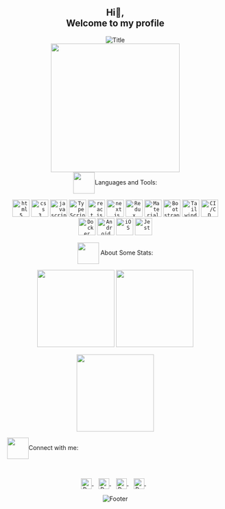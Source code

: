 <h2 align="center">Hi👋,<br>
Welcome to my profile</h2>

<div align="center">
  <img src="https://readme-typing-svg.herokuapp.com?font=Dancing+Script&size=60&color=f74086&center=true&vCenter=true&width=700&height=70&lines=Heyyy!+I'm+Reza+Behzadi;Computer+Engineer;Front-End+Developer;Always+learning+new+things;" alt="Title"></img>
</div>

<div align="center">
  <img src='https://i.pinimg.com/originals/de/7e/63/de7e63d9ebdbe909a53e4c9facfa4ce6.gif' width="300">
  <br />
  <img align="center" src="https://media2.giphy.com/media/QssGEmpkyEOhBCb7e1/giphy.gif?cid=ecf05e47a0n3gi1bfqntqmob8g9aid1oyj2wr3ds3mg700bl&rid=giphy.gif" height="50px">Languages and Tools:

  <code><img title="HTML 5" alt="html5" width="40px" src="https://cdn.jsdelivr.net/gh/devicons/devicon/icons/html5/html5-original.svg" /></code>
  <code><img title="CSS 3" alt="css 3" width="40px" src="https://cdn.jsdelivr.net/gh/devicons/devicon/icons/css3/css3-original.svg" /></code>
  <code><img title="JavaScript" alt="javascript" width="40px" src="https://cdn.jsdelivr.net/gh/devicons/devicon/icons/javascript/javascript-original.svg" /></code>
  <code><img title="TypeScript" alt="TypeScript" width="40px" src="https://cdn.jsdelivr.net/gh/devicons/devicon/icons/typescript/typescript-original.svg" /></code>
  <code><img title="ReactJS" alt="react js" width="40px" src="https://cdn.jsdelivr.net/gh/devicons/devicon/icons/react/react-original.svg" /></code>
  <code><img title="Next.js" alt="next.js" width="40px" src="https://cdn.jsdelivr.net/gh/devicons/devicon/icons/nextjs/nextjs-original.svg" /></code>
  <code><img title="Redux" alt="Redux" width="40px" src="https://cdn.jsdelivr.net/gh/devicons/devicon/icons/redux/redux-original.svg" /></code>
  <code><img title="Material UI" alt="Material UI" width="40px" src="https://cdn.jsdelivr.net/gh/devicons/devicon/icons/materialui/materialui-original.svg" /></code>
  <code><img title="Bootstrap" alt="Bootstrap" width="40px" src="https://cdn.jsdelivr.net/gh/devicons/devicon/icons/bootstrap/bootstrap-original.svg" /></code>
  <code><img title="Tailwind CSS" alt="Tailwind CSS" width="40px" src="https://simpleicons.org/icons/tailwindcss.svg" /></code> <!-- Tailwind CSS icon -->
  <code><img title="CI/CD" alt="CI/CD" width="40px" src="https://cdn.jsdelivr.net/gh/devicons/devicon/icons/circleci/circleci-plain.svg" /></code>
  <code><img title="Docker" alt="Docker" width="40px" src="https://cdn.jsdelivr.net/gh/devicons/devicon/icons/docker/docker-original.svg" /></code>
  <code><img title="Android" alt="Android" width="40px" src="https://cdn.jsdelivr.net/gh/devicons/devicon/icons/android/android-original.svg" /></code>
  <code><img title="iOS" alt="iOS" width="40px" src="https://cdn.jsdelivr.net/gh/devicons/devicon/icons/apple/apple-original.svg" /></code> <!-- iOS icon -->
  <code><img title="Jest" alt="Jest" width="40px" src="https://cdn.jsdelivr.net/gh/devicons/devicon/icons/jest/jest-plain.svg" /></code>

  <img align="center" src="https://media0.giphy.com/media/cNZqrH5IzOG0xrlWks/giphy.gif?cid=ecf05e47map255q427en9uprqc1sb0unjq5k4fnqg5pmhhs4&rid=giphy.gif&ct=s" height="50px"> About Some Stats:

  <img height="180em" src="https://github-readme-stats-eight-theta.vercel.app/api/top-langs/?username=reza-behzadi&layout=compact&langs_count=8&theme=algolia"/>
  <img height="180em" src="https://github-readme-stats-eight-theta.vercel.app/api?username=reza-behzadi&show_icons=true&theme=algolia&include_all_commits=true&count_private=true"/>
</div>

<p align="center"> 
  <img height="180em" src="https://github-readme-streak-stats.herokuapp.com?user=reza-behzadi&theme=algolia&hide_border=true&date_format=M%20j%5B%2C%20Y%5D&border=0D1117" />
  
  <img align="center" src='https://raw.githubusercontent.com/ShahriarShafin/ShahriarShafin/main/Assets/handshake.gif' height="50px">Connect with me:
  
  <br />
  <p align="center">
    <a href="mailto:rezabehzadi457@gmail.com">
      <img align="center" alt="Reza Behzadi | Gmail" width="25px" src="https://edent.github.io/SuperTinyIcons/images/svg/gmail.svg" />
    </a> &nbsp;&nbsp;
    <a href="https://www.linkedin.com/in/reza-behzadi" target="_blank">
      <img align="center" alt="Reza Behzadi | Linkedin" width="25px" src="https://edent.github.io/SuperTinyIcons/images/svg/linkedin.svg" />
    </a> &nbsp;&nbsp;
    <a href="https://t.me/rza_behzadi" target="_blank">
      <img align="center" alt="Reza Behzadi | Telegram" width="25px" src="https://edent.github.io/SuperTinyIcons/images/svg/telegram.svg" />
    </a> &nbsp;&nbsp;
    <a href="https://gitlab.com/rza.behzadi" target="_blank">
      <img align="center" alt="Reza Behzadi | GitLab" width="25px" src="https://edent.github.io/SuperTinyIcons/images/svg/gitlab.svg" />
    </a> &nbsp;&nbsp;
  </p>
</p>

<div align="center">
  <img src="https://readme-typing-svg.herokuapp.com?font=Dancing+Script&size=30&color=F38F02&center=true&vCenter=true&width=300&height=50&lines=Thanks+for+your+visit!;Have+a+nice+day!;" alt="Footer"></img>
</div>
